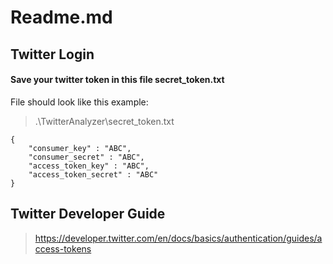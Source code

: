 # Readme.md

## Twitter Login
#### Save your twitter token in this file secret_token.txt

File should look like this example:
> .\TwitterAnalyzer\secret_token.txt

```
{
	"consumer_key" : "ABC",
	"consumer_secret" : "ABC",
	"access_token_key" : "ABC",
	"access_token_secret" : "ABC"
}
```

## Twitter Developer Guide
> https://developer.twitter.com/en/docs/basics/authentication/guides/access-tokens